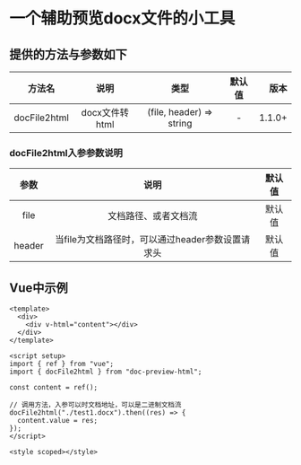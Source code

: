 # 一个辅助预览docx文件的小工具

## 提供的方法与参数如下

|     方法名      |      说明      |           类型          |  默认值 |  版本   |
|:-------------:|:----------:|:---------------------:|:-------:|-------:|
|  docFile2html  | docx文件转html | (file, header) => string     |    -    |  1.1.0+  |
### docFile2html入参参数说明
|     参数      |      说明      |    默认值  |  
|:-------------:|:----------:|:---------------------:|
|     file      |      文档路径、或者文档流      |    默认值  |
|     header      |      当file为文档路径时，可以通过header参数设置请求头      |    默认值  |


## Vue中示例

```
<template>
  <div>
    <div v-html="content"></div>
  </div>
</template>

<script setup>
import { ref } from "vue";
import { docFile2html } from "doc-preview-html";

const content = ref();

// 调用方法，入参可以时文档地址，可以是二进制文档流
docFile2html("./test1.docx").then((res) => {
  content.value = res;
});
</script>

<style scoped></style>

```